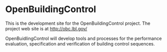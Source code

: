 # OpenBuildingControl

This is the development site for the OpenBuildingControl project. The project web site is at http://obc.lbl.gov/

OpenBuidlingControl will develop tools and processes for the
performance evaluation, specification and verification of building control sequences.
